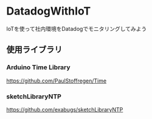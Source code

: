 # DatadogWithIoT
IoTを使って社内環境をDatadogでモニタリングしてみよう

## 使用ライブラリ
### Arduino Time Library
https://github.com/PaulStoffregen/Time

### sketchLibraryNTP
https://github.com/exabugs/sketchLibraryNTP

